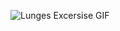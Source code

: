 ![Lunges Excersise GIF](https://github.com/user-attachments/assets/c0281ab5-557a-4947-baad-121cb12846da)
